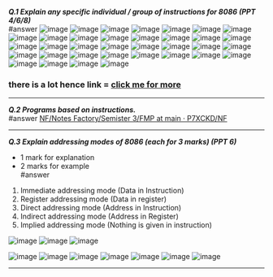 
***Q.1 Explain any specific individual / group of instructions for 8086 (PPT 4/6/8)***  
#answer
![image](.attachments/911118d969cc975757393b9dd5918eabffaa7003.png) ![image](.attachments/357d3e880ae8cb6477007b6ef5acd5d3438be662.png) ![image](.attachments/2f0576d6188c3f717b52df1b0f70db6993401ad4.png) ![image](.attachments/09a1cc9b896d2d25511bd5b4cba4c9cc3cc5ef5a.png) ![image](.attachments/49c94ce2c2e4bd45862d811a1d7dcb2e5b6a35f7.png) ![image](.attachments/3a1ad29484b4fe9717dd9379510e9b8994982aa6.png) ![image](.attachments/2e7a81d1cc5f1bf9474fdbe91220e33d255bb4f5.png) ![image](.attachments/468b14cd6061d646fc7b408fcee09ce606290b9d.png) ![image](.attachments/919f51bcc7530a068ea6e831bc2db016d7d574e7.png) ![image](.attachments/4eff2fdf12ae7a2c9dc64af681bdeac8f18c9c0e.png) ![image](.attachments/d70040bbcabb0ffda3db347c301638d5f1f55e02.png) ![image](.attachments/8421b4088d187a3046fbc3f4cfbd6b8cd143aa0c.png) ![image](.attachments/f05f0b2a7bd2457c02a912c58a43dacff59c4454.png) ![image](.attachments/94b4fce692875feeb4a65ebb047af4aa3ac5ca51.png) ![image](.attachments/b42fece0bc5b57c0b432cf5e896082c753f6063c.png) ![image](.attachments/54a2a373d9a08ba7b41cd6b3ead0e5982955fd61.png) ![image](.attachments/8f10441c3ef5a860e913aaabea1627a1428135aa.png) ![image](.attachments/8bfbb69728729d9af5f87f88b5c30bcfea763a77.png) ![image](.attachments/aa89cac3119b3cdfd200eeeec1041a2e82875c56.png) ![image](.attachments/60f39593fe30829ecb6d5fd6955bb6bc777cc4aa.png) ![image](.attachments/39cfc4e8d504c1ca45fcdd302db237bd14d25e84.png) ![image](.attachments/02174c5298b226be5c17381da2d8f2b745aa22a2.png) ![image](.attachments/2545e6695de07ea7f6f242d87970f8dca2f447e4.png) ![image](.attachments/c8836c2769bd1ac4fcc89aa137e2a886e55489f3.png) ![image](.attachments/c20c8ad72460da8c1e9df35c7a642c0850ef9a09.png) ![image](.attachments/10572ea9deffa8270181e110b653c65c36a7068b.png) ![image](.attachments/01ab3cbcbb617cb4af1e24ed82e594275310266f.png) ![image](.attachments/eaba78b53eeb532dea86d998dfd64ef5e9cba672.png) ![image](.attachments/be4598de50e876c36e25705b77b2bcd22dce4c52.png) ![image](.attachments/f0914d3a17bbd64fd21403f1d10ee21fb165673f.png) ![image](.attachments/574a97a8fe77bf32d89f49268f96ef59d2024276.png) ![image](.attachments/0bd7b6c8c95a9bf71c9aa6b952e3c1216f140b2d.png) ![image](.attachments/0f4d0b2f814bfeceae02d723c5e276f216ecefe7.png) ![image](.attachments/8ac3058e8a55555ceecc7072ce9fde807dcd08fd.png) ![image](.attachments/0d9fb966dd2412b2383d9bbeeffb6bbb365ec35f.png) 
### there is a lot hence link = [click me for more](https://svkmmumbai.sharepoint.com/:f:/s/FMP_III_Sem_June2024-Dec2024/El-wyd3w8kVFqBU_SXKjpzYBHOKSVO1znAGMLU3N0WczCg?e=GPchoH)

***

***Q.2 Programs based on instructions.***  
#answer
[NF/Notes Factory/Semister 3/FMP at main · P7XCKD/NF](https://github.com/P7XCKD/NF/tree/main/Notes%20Factory/Semister%203/FMP)
***

***Q.3 Explain addressing modes of 8086 (each for 3 marks) (PPT 6)***  
- 1 mark for explanation  
- 2 marks for example  
#answer
1. Immediate addressing mode (Data in Instruction)
2. Register addressing mode (Data in register)
3. Direct addressing mode (Address in Instruction)
4. Indirect addressing mode (Address in Register)
5. Implied addressing mode (Nothing is given in instruction)

![image](.attachments/6d9c4bf7ca0d046009e0dc7e85b60cbf6af27320.png) 
![image](.attachments/b2326a7f1829095828eea1497248c0e8f23b61a3.png) 
![image](.attachments/a6836636e8aca9c1fb9a5712ffed5d98ee6a0577.png) 

![image](.attachments/7e481d8136866744ec090e479a980faf4b96cf2a.png) 
![image](.attachments/79b58c3e84aa9af6816a95fba82ae048d6dbd73a.png) 
![image](.attachments/07162cda1a3357dbf511c892cf4adcb3552eab72.png) 
![image](.attachments/dd457e84fd052bbd6b7df8218a054e353da19ce8.png) 
![image](.attachments/f5a2adad636656a26d184b5d23bd18a4b323f5c3.png) 
![image](.attachments/b7c99ed0941434106c29ddbcea6daba9c8d1af67.png) 
![image](.attachments/65800edcc0d24fdc701296b99cc4f689ec4b6ef0.png) 
***
